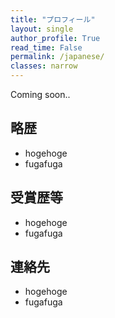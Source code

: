 ```yaml
---
title: "プロフィール"
layout: single
author_profile: True
read_time: False
permalink: /japanese/
classes: narrow
---
```


Coming soon..

## 略歴

* hogehoge
* fugafuga

## 受賞歴等

* hogehoge
* fugafuga


## 連絡先

* hogehoge
* fugafuga
